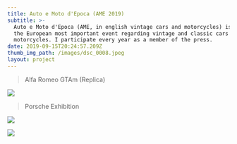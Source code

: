```yaml
---
title: Auto e Moto d'Epoca (AME 2019)
subtitle: >-
  Auto e Moto d'Epoca (AME, in english vintage cars and motorcycles) is one of
  the European most important event regarding vintage and classic cars and
  motorcycles. I participate every year as a member of the press.
date: 2019-09-15T20:24:57.209Z
thumb_img_path: /images/dsc_0008.jpeg
layout: project
---
```

> Alfa Romeo GTAm (Replica)

![](/images/dsc_0008.jpeg)

> Porsche Exhibition

![](/images/dsc_0061.jpeg)

![](/images/dsc_0213.jpeg)
